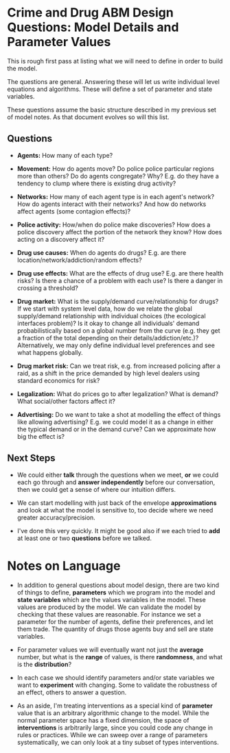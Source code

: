 # Crime and Drug ABM Design Questions: Model Details and Parameter Values

This is rough first pass at listing what we will need to define in order to build the model.

The questions are general. Answering these will let us write individual level equations and algorithms. These will define a set of parameter and state variables.

These questions assume the basic structure described in my previous set of model notes. As that document evolves so will this list.


## Questions

- **Agents:** How many of each type?

- **Movement:** How do agents move? Do police police particular regions more than others? Do do agents congregate? Why? E.g. do they have a tendency to clump where there is existing drug activity?

- **Networks:** How many of each agent type is in each agent's network? How do agents interact with their networks? And how do networks affect agents (some contagion effects)?

- **Police activity:** How/when do police make discoveries? How does a police discovery affect the portion of the network they know? How does acting on a discovery affect it?  

- **Drug use causes:** When do agents do drugs? E.g. are there location/network/addiction/random effects? 

- **Drug use effects:** What are the effects of drug use? E.g. are there health risks? Is there a chance of a problem with each use? Is there a danger in crossing a threshold?

- **Drug market:** What is the supply/demand curve/relationship for drugs? If we start with system level data, how do we relate the global supply/demand relationship with individual choices (the ecological interfaces problem)? Is it okay to change all individuals' demand probabilistically based on a global number from the curve (e.g. they get a fraction of the total depending on their details/addiction/etc.)?  Alternatively, we may only define individual level preferences and see what happens globally.

- **Drug market risk:** Can we treat risk, e.g. from increased policing after a raid, as a shift in the price demanded by high level dealers using standard economics for risk? 

- **Legalization:** What do prices go to after legalization? What is demand? What social/other factors affect it? 

- **Advertising:** Do we want to take a shot at modelling the effect of things like allowing advertising? E.g. we could model it as a change in either the typical demand or in the demand curve? Can we approximate how big the effect is?


## Next Steps
 
- We could either **talk** through the questions when we meet, **or** we could each go through and **answer independently** before our conversation, then we could get a sense of where our intuition differs. 

- We can start modelling with just back of the envelope **approximations** and look at what the model is sensitive to, too decide where we need greater accuracy/precision.

- I've done this very quickly. It might be good also if we each tried to **add** at least one or two **questions** before we talked.


# Notes on Language

- In addition to general questions about model design, there are two kind of things to define, **parameters** which we program into the model and **state variables** which are the values variables in the model. These values are produced by the model. We can validate the model by checking that these values are reasonable. For instance we set a parameter for the number of agents, define their preferences, and let them trade. The quantity of drugs those agents buy and sell are state variables.

- For parameter values we will eventually want not just the **average** number, but what is the **range** of values, is there **randomness**, and what is the **distribution**?

- In each case we should identify parameters  and/or state variables we want to **experiment** with changing. Some to validate the robustness of an effect, others to answer a question.

- As an aside, I'm treating interventions as a special kind of **parameter** value that is an arbitrary algorithmic change to the model. While the normal parameter space has a fixed dimension, the space of **interventions** is arbitrarily large, since you could code any change in rules or practices. While we can sweep over a range of parameters systematically, we can only look at a tiny subset of types interventions.
